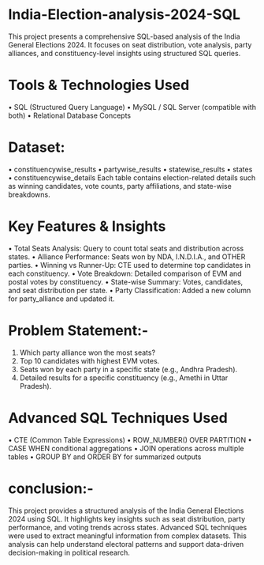 # India-Election-analysis-2024-SQL
This project presents a comprehensive SQL-based analysis of the India General Elections 2024. It focuses on seat distribution, vote analysis, party alliances, and constituency-level insights using structured SQL queries.

# Tools & Technologies Used
•	SQL (Structured Query Language)
•	MySQL / SQL Server (compatible with both)
•	Relational Database Concepts

# Dataset:
•	constituencywise_results
•	partywise_results
•	statewise_results
•	states
•	constituencywise_details
Each table contains election-related details such as winning candidates, vote counts, party affiliations, and state-wise breakdowns.

# Key Features & Insights
•	Total Seats Analysis: Query to count total seats and distribution across states.
•	Alliance Performance: Seats won by NDA, I.N.D.I.A., and OTHER parties.
•	Winning vs Runner-Up: CTE used to determine top candidates in each constituency.
•	Vote Breakdown: Detailed comparison of EVM and postal votes by constituency.
•	State-wise Summary: Votes, candidates, and seat distribution per state.
•	Party Classification: Added a new column for party_alliance and updated it.

 # Problem Statement:- 
1)	Which party alliance won the most seats?
2)	Top 10 candidates with highest EVM votes.
3)	Seats won by each party in a specific state (e.g., Andhra Pradesh).
4)	Detailed results for a specific constituency (e.g., Amethi in Uttar Pradesh).

 # Advanced SQL Techniques Used
•	CTE (Common Table Expressions)
•	ROW_NUMBER() OVER PARTITION
•	CASE WHEN conditional aggregations
•	JOIN operations across multiple tables
•	GROUP BY and ORDER BY for summarized outputs

# conclusion:-
This project provides a structured analysis of the India General Elections 2024 using SQL. It highlights key insights such as seat distribution, party performance, and voting trends across states. Advanced SQL techniques were used to extract meaningful information from complex datasets. This analysis can help understand electoral patterns and support data-driven decision-making in political research.
